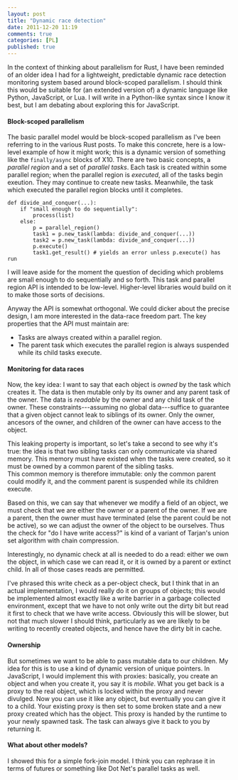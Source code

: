 ```yaml
---
layout: post
title: "Dynamic race detection"
date: 2011-12-20 11:19
comments: true
categories: [PL]
published: true
---
```


In the context of thinking about parallelism for Rust, I have been reminded
of an older idea I had for a lightweight, predictable dynamic race 
detection monitoring system based around block-scoped parallelism. I should 
think this would be suitable for (an extended version of) a dynamic
language like Python, JavaScript, or Lua.  I will write in a Python-like
syntax since I know it best, but I am debating about exploring this
for JavaScript.

#### Block-scoped parallelism

The basic parallel model would be block-scoped parallelism as I've been
referring to in the various Rust posts.  To make this concrete, here is a
low-level example of how it might work; this is a dynamic version of
something like the `finally/async` blocks of X10. There are two basic concepts,
a *parallel region* and a set of *parallel tasks*.  Each task is created within
some parallel region; when the parallel region is *executed*, all of
the tasks begin exeution.  They may continue to create new tasks.  Meanwhile,
the task which executed the parallel region blocks until it completes.

    def divide_and_conquer(...):
		if "small enough to do sequentially":
			process(list)
		else:
		    p = parallel_region()
			task1 = p.new_task(lambda: divide_and_conquer(...))
			task2 = p.new_task(lambda: divide_and_conquer(...))
			p.execute()
			task1.get_result() # yields an error unless p.execute() has run

I will leave aside for the moment the question of deciding which problems
are small enough to do sequentially and so forth.  This task and
parallel region API is intended to be low-level.  Higher-level libraries
would build on it to make those sorts of decisions.

Anyway the API is somewhat orthogonal.  We could dicker about the
precise design, I am more interested in the data-race freedom
part.  The key properties that the API must maintain are:

- Tasks are always created within a parallel region.
- The parent task which executes the parallel region is always suspended
  while its child tasks execute.

#### Monitoring for data races

Now, the key idea: I want to say that each object is *owned* by the
task which creates it.  The data is then mutable only by its owner and
any parent task of the owner.  The data is *readable* by the owner and
any child task of the owner.  These constraints---assuming no
global data---suffice to guarantee that a given object cannot leak to 
siblings of its owner.  Only the owner, ancesors of the owner, and
children of the owner can have access to the object.

This leaking property is important, so let's take a second to see why 
it's true: the idea is that two sibling tasks can only communicate via
shared memory.  This memory must have existed when the tasks were
created, so it must be owned by a common parent of the sibling tasks.  
This common memory is therefore immutable: only the common parent could
modify it, and the comment parent is suspended while its children
execute.

Based on this, we can say that whenever we modify a field of an object,
we must check that we are either the owner or a parent of the owner.
If we are a parent, then the owner must have terminated (else the 
parent could be not be active), so we can adjust the owner of the object
to be ourselves. Thus the check for "do I have write access?" is kind of a 
variant of Tarjan's union set algorithm with chain compression.

Interestingly, no dynamic check at all is needed to do a read: either we
own the object, in which case we can read it, or it is owned by a parent
or extinct child.  In all of those cases reads are permitted.

I've phrased this write check as a per-object check, but I think that in
an actual implementation, I would really do it on groups of objects;
this would be implemented almost exactly like a write barrier in
a garbage collected environment, except that we have to not only write
out the dirty bit but read it first to check that we have write access.
Obviously this will be slower, but not that much slower I should
think, particularly as we are likely to be writing to recently
created objects, and hence have the dirty bit in cache.

#### Ownership

But sometimes we want to be able to pass mutable data to our children.
My idea for this is to use a kind of dynamic version of unique pointers.
In JavaScript, I would implement this with proxies: basically, you create
an object and when you create it, you say it is *mobile*.  What you get
back is a proxy to the real object, which is locked within the proxy and
never divulged.  Now you can use it like any object, but eventually you 
can give it to a child. Your existing proxy is then set to some broken 
state and a new proxy created which has the object. This proxy is handed by the 
runtime to your newly spawned task. The task can always give it back to you by
returning it.  

#### What about other models?

I showed this for a simple fork-join model.  I think you can rephrase it
in terms of futures or something like Dot Net's parallel tasks as well.